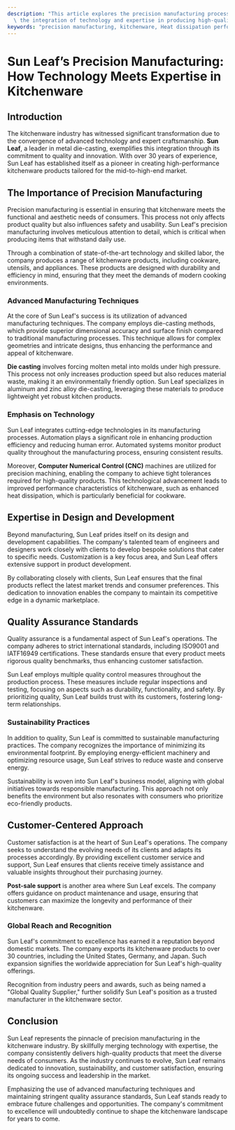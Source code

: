 ```yaml
---
description: "This article explores the precision manufacturing processes of Sun Leaf, emphasizing\
  \ the integration of technology and expertise in producing high-quality kitchenware."
keywords: "precision manufacturing, kitchenware, Heat dissipation performance, Die casting process"
---
```

# Sun Leaf’s Precision Manufacturing: How Technology Meets Expertise in Kitchenware

## Introduction

The kitchenware industry has witnessed significant transformation due to the convergence of advanced technology and expert craftsmanship. **Sun Leaf**, a leader in metal die-casting, exemplifies this integration through its commitment to quality and innovation. With over 30 years of experience, Sun Leaf has established itself as a pioneer in creating high-performance kitchenware products tailored for the mid-to-high-end market.

## The Importance of Precision Manufacturing

Precision manufacturing is essential in ensuring that kitchenware meets the functional and aesthetic needs of consumers. This process not only affects product quality but also influences safety and usability. Sun Leaf's precision manufacturing involves meticulous attention to detail, which is critical when producing items that withstand daily use.

Through a combination of state-of-the-art technology and skilled labor, the company produces a range of kitchenware products, including cookware, utensils, and appliances. These products are designed with durability and efficiency in mind, ensuring that they meet the demands of modern cooking environments.

### Advanced Manufacturing Techniques

At the core of Sun Leaf's success is its utilization of advanced manufacturing techniques. The company employs die-casting methods, which provide superior dimensional accuracy and surface finish compared to traditional manufacturing processes. This technique allows for complex geometries and intricate designs, thus enhancing the performance and appeal of kitchenware.

**Die casting** involves forcing molten metal into molds under high pressure. This process not only increases production speed but also reduces material waste, making it an environmentally friendly option. Sun Leaf specializes in aluminum and zinc alloy die-casting, leveraging these materials to produce lightweight yet robust kitchen products.

### Emphasis on Technology

Sun Leaf integrates cutting-edge technologies in its manufacturing processes. Automation plays a significant role in enhancing production efficiency and reducing human error. Automated systems monitor product quality throughout the manufacturing process, ensuring consistent results.

Moreover, **Computer Numerical Control (CNC)** machines are utilized for precision machining, enabling the company to achieve tight tolerances required for high-quality products. This technological advancement leads to improved performance characteristics of kitchenware, such as enhanced heat dissipation, which is particularly beneficial for cookware.

## Expertise in Design and Development

Beyond manufacturing, Sun Leaf prides itself on its design and development capabilities. The company's talented team of engineers and designers work closely with clients to develop bespoke solutions that cater to specific needs. Customization is a key focus area, and Sun Leaf offers extensive support in product development.

By collaborating closely with clients, Sun Leaf ensures that the final products reflect the latest market trends and consumer preferences. This dedication to innovation enables the company to maintain its competitive edge in a dynamic marketplace.

## Quality Assurance Standards

Quality assurance is a fundamental aspect of Sun Leaf's operations. The company adheres to strict international standards, including ISO9001 and IATF16949 certifications. These standards ensure that every product meets rigorous quality benchmarks, thus enhancing customer satisfaction.

Sun Leaf employs multiple quality control measures throughout the production process. These measures include regular inspections and testing, focusing on aspects such as durability, functionality, and safety. By prioritizing quality, Sun Leaf builds trust with its customers, fostering long-term relationships.

### Sustainability Practices

In addition to quality, Sun Leaf is committed to sustainable manufacturing practices. The company recognizes the importance of minimizing its environmental footprint. By employing energy-efficient machinery and optimizing resource usage, Sun Leaf strives to reduce waste and conserve energy.

Sustainability is woven into Sun Leaf's business model, aligning with global initiatives towards responsible manufacturing. This approach not only benefits the environment but also resonates with consumers who prioritize eco-friendly products.

## Customer-Centered Approach

Customer satisfaction is at the heart of Sun Leaf's operations. The company seeks to understand the evolving needs of its clients and adapts its processes accordingly. By providing excellent customer service and support, Sun Leaf ensures that clients receive timely assistance and valuable insights throughout their purchasing journey.

**Post-sale support** is another area where Sun Leaf excels. The company offers guidance on product maintenance and usage, ensuring that customers can maximize the longevity and performance of their kitchenware.

### Global Reach and Recognition

Sun Leaf's commitment to excellence has earned it a reputation beyond domestic markets. The company exports its kitchenware products to over 30 countries, including the United States, Germany, and Japan. Such expansion signifies the worldwide appreciation for Sun Leaf's high-quality offerings.

Recognition from industry peers and awards, such as being named a "Global Quality Supplier," further solidify Sun Leaf's position as a trusted manufacturer in the kitchenware sector.

## Conclusion

Sun Leaf represents the pinnacle of precision manufacturing in the kitchenware industry. By skillfully merging technology with expertise, the company consistently delivers high-quality products that meet the diverse needs of consumers. As the industry continues to evolve, Sun Leaf remains dedicated to innovation, sustainability, and customer satisfaction, ensuring its ongoing success and leadership in the market.

Emphasizing the use of advanced manufacturing techniques and maintaining stringent quality assurance standards, Sun Leaf stands ready to embrace future challenges and opportunities. The company's commitment to excellence will undoubtedly continue to shape the kitchenware landscape for years to come.

